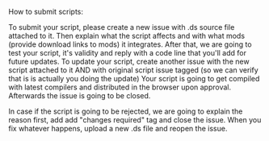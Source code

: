 How to submit scripts:

To submit your script, please create a new issue with .ds source file attached to it.
Then explain what the script affects and with what mods (provide download links to mods) it integrates.
After that, we are going to test your script, it's validity and reply with a code line that you'll add for future updates.
To update your script, create another issue with the new script attached to it AND with original script issue tagged (so we can verify that is is actually you doing the update)
Your script is going to get compiled with latest compilers and distributed in the browser upon approval. Afterwards the issue is going to be closed.

In case if the script is going to be rejected, we are going to explain the reason first, add add "changes required" tag and close the issue.
When you fix whatever happens, upload a new .ds file and reopen the issue.